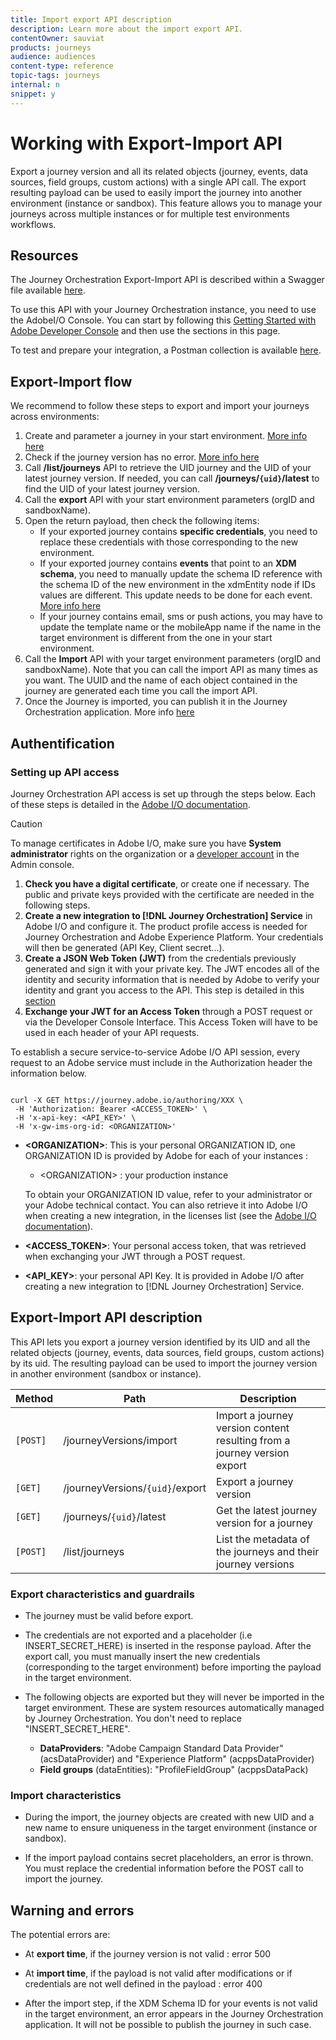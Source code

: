 ```yaml
---
title: Import export API description
description: Learn more about the import export API.
contentOwner: sauviat
products: journeys
audience: audiences
content-type: reference
topic-tags: journeys
internal: n
snippet: y
---
```


# Working with Export-Import API

Export a journey version and all its related objects (journey, events, data sources, field groups, custom actions) with a single API call. The export resulting payload can be used to easily import the journey into another environment (instance or sandbox).
This feature allows you to manage your journeys across multiple instances or for multiple test environments workflows.


## Resources

The Journey Orchestration Export-Import API is described within a Swagger file available [here](https://adobedocs.github.io/JourneyAPI/docs/).

To use this API with your Journey Orchestration instance, you need to use the AdobeI/O Console. You can start by following this [Getting Started with Adobe Developer Console](https://www.adobe.io/apis/experienceplatform/console/docs.html#!AdobeDocs/adobeio-console/master/getting-started.md) and then use the sections in this page.

To test and prepare your integration, a Postman collection is available [here](https://raw.githubusercontent.com/AdobeDocs/JourneyAPI/master/postman-collections/Journey-Orchestration_Export-import-API_postman-collection.json). 


## Export-Import flow

We recommend to follow these steps to export and import your journeys across environments:

1. Create and parameter a journey in your start environment. [More info here](https://docs.adobe.com/content/help/en/journeys/using/building-journeys/about-journey-building/journey.html)
1. Check if the journey version has no error. [More info here](https://docs.adobe.com/content/help/en/journeys/using/building-journeys/testing-the-journey.html)
1. Call **/list/journeys** API to retrieve the UID journey and the UID of your latest journey version. If needed, you can call **/journeys/`{uid}`/latest** to find the UID of your latest journey version.  
1. Call the **export** API with your start environment parameters (orgID and sandboxName).
1. Open the return payload, then check the following items:
   * If your exported journey contains **specific credentials**, you need to replace these credentials with those corresponding to the new environment.
   * If your exported journey contains **events** that point to an **XDM schema**, you need to manually update the schema ID reference with the schema ID of the new environment in the xdmEntity node if IDs values are different. This update needs to be done for each event. [More info here](https://docs.adobe.com/content/help/en/journeys/using/events-journeys/experience-event-schema.html)
   * If your journey contains email, sms or push actions, you may have to update the template name or the mobileApp name if the name in the target environment is different from the one in your start environment.
1. Call the **Import** API with your target environment parameters (orgID and sandboxName). Note that you can call the import API as many times as you want. The UUID and the name of each object contained in the journey are generated each time you call the import API.
1. Once the Journey is imported, you can publish it in the Journey Orchestration application. More info [here](https://docs.adobe.com/content/help/en/journeys/using/building-journeys/publishing-the-journey.html)


## Authentification

### Setting up API access

Journey Orchestration API access is set up through the steps below. Each of these steps is detailed in the [Adobe I/O documentation](https://www.adobe.io/authentication/auth-methods.html#!AdobeDocs/adobeio-auth/master/AuthenticationOverview/ServiceAccountIntegration.md).

>[!CAUTION]
>
>To manage certificates in Adobe I/O, make sure you have <b>System administrator</b> rights on the organization or a [developer account](https://helpx.adobe.com/enterprise/using/manage-developers.html) in the Admin console.

1. **Check you have a digital certificate**, or create one if necessary. The public and private keys provided with the certificate are needed in the following steps.
1. **Create a new integration to [!DNL Journey Orchestration] Service** in Adobe I/O and configure it. The product profile access is needed for Journey Orchestration and Adobe Experience Platform. Your credentials will then be generated (API Key, Client secret...).
1. **Create a JSON Web Token (JWT)** from the credentials previously generated and sign it with your private key. The JWT encodes all of the identity and security information that is needed by Adobe to verify your identity and grant you access to the API. This step is detailed in this [section](https://www.adobe.io/authentication/auth-methods.html#!AdobeDocs/adobeio-auth/master/JWT/JWT.md)
1. **Exchange your JWT for an Access Token** through a POST request or via the Developer Console Interface. This Access Token will have to be used in each header of your API requests.

To establish a secure service-to-service Adobe I/O API session, every request to an Adobe service must include in the Authorization header the information below.

```

curl -X GET https://journey.adobe.io/authoring/XXX \
 -H 'Authorization: Bearer <ACCESS_TOKEN>' \
 -H 'x-api-key: <API_KEY>' \
 -H 'x-gw-ims-org-id: <ORGANIZATION>'

```

* **&lt;ORGANIZATION&gt;**: This is your personal ORGANIZATION ID, one ORGANIZATION ID is provided by Adobe for each of your instances :

    * &lt;ORGANIZATION&gt; : your production instance

    To obtain your ORGANIZATION ID value, refer to your administrator or your Adobe technical contact. You can also retrieve it into Adobe I/O when creating a new integration, in the licenses list (see the [Adobe I/O documentation](https://www.adobe.io/authentication.html)).

* **<ACCESS_TOKEN>**: Your personal access token, that was retrieved when exchanging your JWT through a POST request.

* **<API_KEY>**: your personal API Key. It is provided in Adobe I/O after creating a new integration to [!DNL Journey Orchestration] Service.



## Export-Import API description

This API lets you export a journey version identified by its UID and all the related objects (journey, events, data sources, field groups, custom actions) by its uid.
The resulting payload can be used to import the journey version in another environment (sandbox or instance).

| Method | Path | Description |
|---|---|---|
| `[POST]` | /journeyVersions/import  | Import a journey version content resulting from a journey version export |
| `[GET]` | /journeyVersions/`{uid}`/export  | Export a journey version |
| `[GET]` | /journeys/`{uid}`/latest  | Get the latest journey version for a journey |
| `[POST]` | /list/journeys  | List the metadata of the journeys and their journey versions |


### Export characteristics and guardrails

* The journey must be valid before export.

* The credentials are not exported and a placeholder (i.e INSERT_SECRET_HERE) is inserted in the response payload.
  After the export call, you must manually insert the new credentials (corresponding to the target environment) before importing the payload in the target environment.
  
* The following objects are exported but they will never be imported in the target environment. These are system resources automatically managed by Journey Orchestration. You don't need to replace "INSERT_SECRET_HERE".
   * **DataProviders**:  "Adobe Campaign Standard Data Provider" (acsDataProvider) and "Experience Platform" (acppsDataProvider)
   * **Field groups** (dataEntities): "ProfileFieldGroup" (acppsDataPack)



### Import characteristics

* During the import, the journey objects are created with new UID and a new name to ensure uniqueness in the target environment (instance or sandbox).

* If the import payload contains secret placeholders, an error is thrown. You must replace the credential information before the POST call to import the journey.

## Warning and errors 

The potential errors are:

* At **export time**, if the journey version is not valid : error 500

* At **import time**, if the payload is not valid after modifications or if credentials are not well defined in the payload : error 400

* After the import step, if the XDM Schema ID for your events is not valid in the target environment, an error appears in the Journey Orchestration application. It will not be possible to publish the journey in such case.